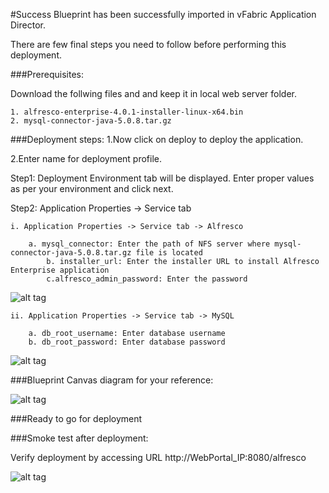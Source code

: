 #Success
Blueprint has been successfully imported in  vFabric Application Director. 

There are few final steps you need to follow before performing this deployment.

###Prerequisites:

Download the follwing files and and keep it in local web server folder.

	1. alfresco-enterprise-4.0.1-installer-linux-x64.bin
	2. mysql-connector-java-5.0.8.tar.gz


###Deployment steps:
1.Now click on deploy to deploy the application.

2.Enter name for deployment profile.

Step1: Deployment Environment tab will be displayed. Enter proper values as per your environment and click next.


Step2: Application Properties -> Service tab 

	i. Application Properties -> Service tab -> Alfresco
	
		a. mysql_connector: Enter the path of NFS server where mysql-connector-java-5.0.8.tar.gz file is located 
	        b. installer_url: Enter the installer URL to install Alfresco Enterprise application    
	        c.alfresco_admin_password: Enter the password 

![alt tag](https://raw.github.com/vmware-applicationdirector/solutions-import-beta/Alfresco-MySql-Application-Blueprint-50/Service-Property-Alfresco.png)
             
	ii. Application Properties -> Service tab -> MySQL  
	
		a. db_root_username: Enter database username 
		b. db_root_password: Enter database password

        
![alt tag](https://raw.github.com/vmware-applicationdirector/solutions-import-beta/Alfresco-MySql-Application-Blueprint-50/Service-Property-MySql.png)

				
	
###Blueprint Canvas diagram for your reference: 

![alt tag](https://raw.github.com/vmware-applicationdirector/solutions-import-beta/Alfresco-MySql-Application-Blueprint-50/Blueprint-Canvas.png)

###Ready to go for deployment


###Smoke test after deployment:

Verify deployment by accessing URL http://WebPortal_IP:8080/alfresco

![alt tag](https://raw.github.com/vmware-applicationdirector/solutions-import-beta/Alfresco-MySql-Application-Blueprint-50/Smoke-Test.png)




 








